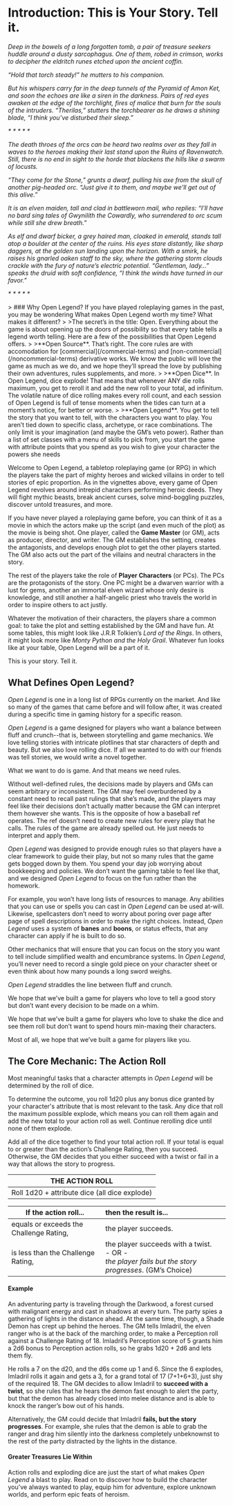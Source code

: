 # Introduction: This is Your Story. Tell it. #

*Deep in the bowels of a long forgotten tomb, a pair of treasure seekers huddle around a dusty sarcophagus. One of them, robed in crimson, works to decipher the eldritch runes etched upon the ancient coffin.*

*“Hold that torch steady!” he mutters to his companion.*

*But his whispers carry far in the deep tunnels of the Pyramid of Amon Ket, and soon the echoes are like a siren in the darkness. Pairs of red eyes awaken at the edge of the torchlight, fires of malice that burn for the souls of the intruders. “Therilas,” stutters the torchbearer as he draws a shining blade, “I think you’ve disturbed their sleep.”*

*\* \* \* \* \**

*The death throes of the orcs can be heard two realms over as they fall in waves to the heroes making their last stand upon the Ruins of Ravenwatch. Still, there is no end in sight to the horde that blackens the hills like a swarm of locusts.*

*“They come for the Stone,” grunts a dwarf, pulling his axe from the skull of another pig-headed orc. “Just give it to them, and maybe we’ll get out of this alive.”*

*It is an elven maiden, tall and clad in battleworn mail, who replies: “I’ll have no bard sing tales of Gwynilith the Cowardly, who surrendered to orc scum while still she drew breath.”*

*As elf and dwarf bicker, a grey haired man, cloaked in emerald, stands tall atop a boulder at the center of the ruins. His eyes stare distantly, like sharp daggers, at the golden sun landing upon the horizon. With a smirk, he raises his gnarled oaken staff to the sky,
where the gathering storm clouds crackle with the fury of nature’s electric potential. “Gentleman, lady…” speaks the druid with soft confidence, “I think the winds have turned in our favor.”*

*\* \* \* \* \**

<div class="sticky-sidebar"></div>
> ### Why Open Legend?
If you have played roleplaying games in the past, you may be wondering What makes Open Legend worth my time? What makes it different?
>
>The secret’s in the title: Open. Everything about the game is about opening up the doors of possibility so that every table tells a legend worth telling. Here are a few of the possibilities that Open Legend offers.
>
>**Open Source**. That’s right. The core rules are with accomodation for [commercial](/commercial-terms) and [non-commercial](/noncommercial-terms) derivative works. We know the public will love the game as much as we do, and we hope they’ll spread the love by publishing their own adventures, rules supplements, and more.
>
>**Open Dice**. In Open Legend, dice explode! That means that whenever ANY die rolls maximum, you get to reroll it and add the new roll to your total, ad infinitum. The volatile nature of dice rolling makes every roll count, and each session of Open Legend is full of tense moments when the tides can turn at a moment’s notice, for better or worse.
>
>**Open Legend**. You get to tell the story that you want to tell, with the characters you want to play. You aren’t tied down to specific class, archetype, or race combinations. The only limit is your imagination (and maybe the GM’s veto power). Rather than a list of set classes with a menu of skills to pick from, you start the game with attribute points that you spend as you wish to give your character the powers she needs

Welcome to Open Legend, a tabletop roleplaying game (or RPG) in which the players take the part of mighty heroes and wicked villains in order to tell stories of epic proportion. As in the vignettes above, every game of Open Legend revolves around intrepid characters performing heroic deeds. They will fight mythic beasts, break ancient curses, solve mind-boggling puzzles, discover untold treasures, and more.

If you have never played a roleplaying game before, you can think of it as a movie in which the actors make up the script (and even much of the plot) as the movie is being shot. One player, called the **Game Master** (or GM), acts as producer, director, and writer. The GM establishes the setting, creates the antagonists, and develops enough plot to get the other players started. The GM also acts out the part of the villains and neutral characters in the story.

The rest of the players take the role of **Player Characters** (or PCs). The PCs are the protagonists of the story. One PC might be a dwarven warrior with a lust for gems, another an immortal elven wizard whose only desire is knowledge, and still another a half-angelic priest who travels the world in order to inspire others to act justly.

Whatever the motivation of their characters, the players share a common goal: to take the plot and setting established by the GM and have fun. At some tables, this might look like J.R.R Tolkien’s *Lord of the Rings*. In others, it might look more like *Monty Python and the Holy Grail*. Whatever fun looks like at your table, Open Legend will be a part of it.

This is your story. Tell it.

## What Defines Open Legend? ##

*Open Legend* is one in a long list of RPGs currently on the market. And like so many of the games that came before and will follow after, it was created during a specific time in gaming history for a specific reason.

*Open Legend* is a game designed for players who want a balance between fluff and crunch--that is, between storytelling and game mechanics. We love telling stories with intricate plotlines that star characters of depth and beauty. But we also love rolling dice. If all we wanted to do with our friends was tell stories, we would write a novel together.

What we want to do is game. And that means we need rules.

Without well-defined rules, the decisions made by players and GMs can seem arbitrary or inconsistent. The GM may feel overburdened by a constant need to recall past rulings that she’s made, and the players may feel like their decisions don’t actually matter because the GM can interpret them however she wants. This is the opposite of how a baseball ref operates. The ref doesn’t need to create new rules for every play that he calls. The rules of the game are already spelled out. He just needs to interpret and apply them.

*Open Legend* was designed to provide enough rules so that players have a clear framework to guide their play, but not so many rules that the game gets bogged down by them. You spend your day job worrying about bookkeeping and policies. We don’t want the gaming table to feel like
that, and we designed *Open Legend* to focus on the fun rather than the homework.

For example, you won’t have long lists of resources to manage. Any abilities that you can use or spells you can cast in *Open Legend* can be used at-will. Likewise, spellcasters don’t need to worry about poring over page after page of spell descriptions in order to make the right
choices. Instead, *Open Legend* uses a system of **banes** and **boons**, or status effects, that any character can apply if he is built to do so.

Other mechanics that will ensure that you can focus on the story you want to tell include  simplified wealth and encumbrance systems. In *Open Legend*, you’ll never need to record a single gold piece on your character sheet or even think about how many pounds a long sword weighs.

*Open Legend* straddles the line between fluff and crunch.

We hope that we’ve built a game for players who love to tell a good story but don’t want every decision to be made on a whim.

We hope that we’ve built a game for players who love to shake the dice and see them roll but don’t want to spend hours min-maxing their characters.

Most of all, we hope that we’ve built a game for players like you.

## The Core Mechanic: The Action Roll ##

Most meaningful tasks that a character attempts in *Open Legend* will be determined by the roll of dice.

To determine the outcome, you roll 1d20 plus any bonus dice granted by your character's attribute that is most relevant to the task. Any dice that roll the maximum possible explode, which means you can roll them again and add the new total to your action roll as well. Continue rerolling dice until none of them explode.

Add all of the dice together to find your total action roll. If your total is equal to or greater than the action’s Challenge Rating, then you succeed. Otherwise, the GM decides that you either succeed with a twist or fail in a way that allows the story to progress.

| THE ACTION ROLL |
| :-: |
| Roll 1d20 + attribute dice (all dice explode) |

| If the action roll... | then the result is... |
| - | :--- |
| equals or exceeds the Challenge Rating, | the player succeeds. |
| is less than the Challenge Rating, | the player succeeds with a twist. <br /> - OR - <br /> *the player fails but the story progresses*. (GM’s Choice) |

#### Example

An adventuring party is traveling through the Darkwood, a forest cursed with malignant energy and cast in shadows at every turn. The party spies a gathering of lights in the distance ahead. At the same time, though, a Shade Demon has crept up behind the heroes. The GM tells Imladril, the elven ranger who is at the back of the marching order, to make a Perception roll against a Challenge Rating of 18. Imladril’s Perception score of 5 grants him a 2d6 bonus to Perception action rolls, so he grabs 1d20 + 2d6 and lets them fly.

He rolls a 7 on the d20, and the d6s come up 1 and 6. Since the 6 explodes, Imladril rolls it again and gets a 3, for a grand total of 17 (7+1+6+3), just shy of the required 18. The GM decides to allow Imladril to **succeed with a twist**, so she rules that he hears the demon fast enough to alert the party, but that the demon has already closed into melee distance and is able to knock the ranger’s bow out of his hands.

Alternatively, the GM could decide that Imladril **fails, but the story progresses**. For example, she rules that the demon is able to grab the ranger and drag him silently into the darkness completely unbeknownst to the rest of the party distracted by the lights in the distance.

#### Greater Treasures Lie Within

Action rolls and exploding dice are just the start of what makes *Open Legend* a blast to play. Read on to discover how to build the character you've always wanted to play, equip him for adventure, explore unknown worlds, and perform epic feats of heroism.
